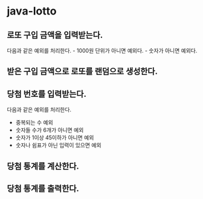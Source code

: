 # java-lotto

## 로또 구입 금액을 입력받는다.
다음과 같은 예외를 처리한다.
    - 1000원 단위가 아니면 예외다.
    - 숫자가 아니면 예외다.

## 받은 구입 금액으로 로또를 랜덤으로 생성한다.



## 당첨 번호를 입력받는다.
다음과 같은 예외를 처리한다.
- 중복되는 수 예외
- 숫자들 수가 6개가 아니면 예외
- 숫자가 1이상 45이하가 아니면 예외
- 숫자나 쉼표가 아닌 입력이 있으면 예외

## 당첨 통계를 계산한다.

## 당첨 통계를 출력한다.





